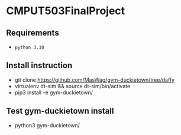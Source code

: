 # CMPUT503FinalProject


## Requirements
- `python 3.10`
## Install instruction
-   git clone https://github.com/MasWag/gym-duckietown/tree/daffy
-   virtualenv dt-sim && source dt-sim/bin/activate
-   pip3 install -e gym-duckietown/

## Test gym-duckietown install
- python3 gym-duckietown/
